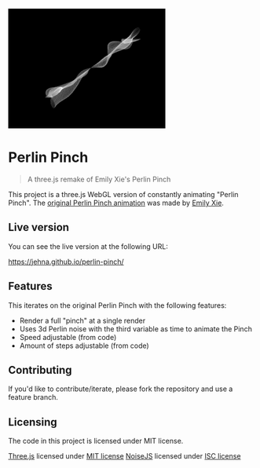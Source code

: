 ![Sample of Perlin Pinch](https://raw.githubusercontent.com/jehna/perlin-pinch/master/sample.gif)

# Perlin Pinch
> A three.js remake of Emily Xie's Perlin Pinch

This project is a three.js WebGL version of constantly animating "Perlin Pinch".
The [original Perlin Pinch animation](http://xie-emily.com/generative_art/perlin_pinch.html)
was made by [Emily Xie](https://github.com/emilyxxie).

## Live version

You can see the live version at the following URL:

https://jehna.github.io/perlin-pinch/

## Features

This iterates on the original Perlin Pinch with the following features:
* Render a full "pinch" at a single render
* Uses 3d Perlin noise with the third variable as time to animate the Pinch
* Speed adjustable (from code)
* Amount of steps adjustable (from code)

## Contributing

If you'd like to contribute/iterate, please fork the repository and use a
feature branch.

## Licensing

The code in this project is licensed under MIT license.

[Three.js](https://github.com/mrdoob/three.js) licensed under [MIT license](https://github.com/mrdoob/three.js/blob/dev/LICENSE)
[NoiseJS](https://github.com/josephg/noisejs) licensed under [ISC license](https://github.com/josephg/noisejs/blob/master/LICENSE)
